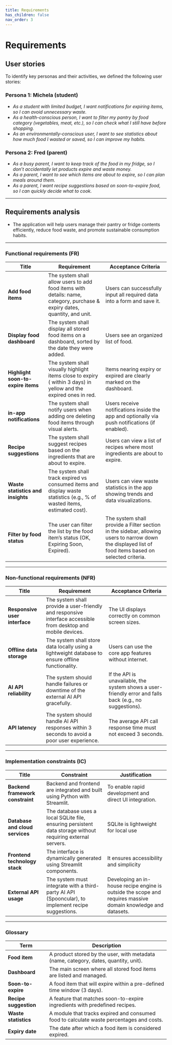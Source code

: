 ```yaml
---
title: Requirements
has_children: false
nav_order: 3
---
```


# Requirements

## User stories

To identify key personas and their activities, we defined the following user stories:
### Persona 1: Michela (student)
- *As a student with limited budget, I want notifications for expiring items, so I can avoid unnecessary waste.*
- *As a health-conscious person, I want to filter my pantry by food category (vegetables, meat, etc.), so I can check what I still have before shopping.*
- *As an environmentally-conscious user, I want to see statistics about how much food I wasted or saved, so I can improve my habits.*

### Persona 2: Fred (parent)
- *As a busy parent, I want to keep track of the food in my fridge, so I don’t accidentally let products expire and waste money.*
- *As a parent, I want to see which items are about to expire, so I can plan meals around them.*
- *As a parent, I want recipe suggestions based on soon-to-expire food, so I can quickly decide what to cook.*

---

## Requirements analysis

- The application will help users manage their pantry or fridge contents efficiently, reduce food waste, and promote sustainable consumption habits.

---
### Functional requirements (FR)

| Title                                   | Requirement                                                                                          | Acceptance Criteria                                                                                          |
|-----------------------------------------|------------------------------------------------------------------------------------------------------|--------------------------------------------------------------------------------------------------------------|
| **Add food items**                         | The system shall allow users to add food items with details: name, category, purchase & expiry dates, quantity, and unit. | Users can successfully input all required data into a form and save it.                                      |
| **Display food dashboard**                 | The system shall display all stored food items on a dashboard, sorted by the date they were added.           | Users see an organized list of food.                                    |
| **Highlight soon-to-expire items**         | The system shall visually highlight items close to expiry ( within 3 days) in yellow and the expired ones in red.             | Items nearing expiry or expired are clearly marked  on the dashboard.                                             |
| **in-app notifications**        | The system shall notify users when adding ore deleting food items through visual alerts. | Users receive notifications inside the app and optionally via push notifications (if enabled).               |
| **Recipe suggestions**                     | The system shall suggest recipes based on the ingredients that are about to expire.                 | Users can view a list of recipes where most ingredients are about to expire.                                |
| **Waste statistics and insights**          | The system shall track expired vs consumed items and display waste statistics (e.g., % of wasted items, estimated cost). | Users can view waste statistics in the app showing trends and data visualizations.                          |
| **Filter by food status**          | The user can filter the list by the food item’s status (OK, Expiring Soon, Expired). |  The system shall provide a Filter section in the sidebar, allowing users to narrow down the displayed list of food items based on selected criteria.                         |
---
### Non-functional requirements (NFR)

| Title                                    | Requirement                                                                                               | Acceptance Criteria                                  |
|------------------------------------------|-----------------------------------------------------------------------------------------------------------|------------------------------------------------------|
| **Responsive user interface**               | The system shall provide a user-friendly and responsive interface accessible from desktop and mobile devices. | The UI displays correctly on common screen sizes.    |
| **Offline data storage**            | The system shall store data locally using a lightweight database to ensure offline functionality.        | Users can use the core app features without internet.|
| **AI API reliability**	|The system should handle failures or downtime of the external AI API gracefully.|	If the API is unavailable, the system shows a user-friendly error and falls back (e.g., no suggestions).|
| **API latency**	|The system should handle AI API responses within 3 seconds to avoid a poor user experience.|	The average API call response time must not exceed 3 seconds.|

---

### Implementation constraints (IC)

| Title                                | Constraint                                                                                                 | Justification                                                                                     |
|--------------------------------------|------------------------------------------------------------------------------------------------------------|---------------------------------------------------------------------------------------------------|
| **Backend framework constraint**         | Backend and frontend are integrated and built using Python with Streamlit.                                                  | To enable rapid development and direct UI integration.                                        |
| **Database and cloud services**          | The database uses a local SQLite file, ensuring persistent data storage without requiring external servers.           | SQLite is lightweight for local use  |
| **Frontend technology stack**            | The interface is dynamically generated using Streamlit components.           | It ensures accessibility and simplicity      |
| **External API usage** | The system must integrate with a third-party AI API (Spooncular), to implement recipe suggestions.| Developing an in-house recipe engine is outside the scope and requires massive domain knowledge and datasets. |

---
### Glossary

| **Term**              | **Description**                                                                                     |
|-----------------------|-----------------------------------------------------------------------------------------------------|
| **Food item**         | A product stored by the user, with metadata (name, category, dates, quantity, unit).               |
| **Dashboard**         | The main screen where all stored food items are listed and managed.                                 |
| **Soon-to-expire**    | A food item that will expire within a pre-defined time window (3 days).                             |
| **Recipe suggestion** | A feature that matches soon-to-expire ingredients with predefined recipes.                          |
| **Waste statistics**  | A module that tracks expired and consumed food to calculate waste percentages and costs.           |
| **Expiry date**       | The date after which a food item is considered expired.                                             |
